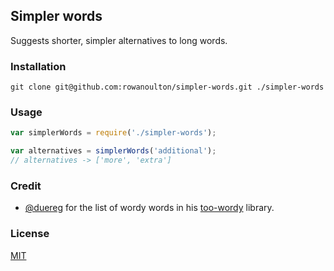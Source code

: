 Simpler words
-

Suggests shorter, simpler alternatives to long words.

### Installation

	git clone git@github.com:rowanoulton/simpler-words.git ./simpler-words

### Usage

```js
var simplerWords = require('./simpler-words');

var alternatives = simplerWords('additional');
// alternatives -> ['more', 'extra']
```

### Credit

- [@duereg](https://github.com/duereg) for the list of wordy words in his [too-wordy](https://github.com/duereg/too-wordy) library.

### License

[MIT](https://github.com/rowanoulton/simpler-words/blob/master/LICENSE)